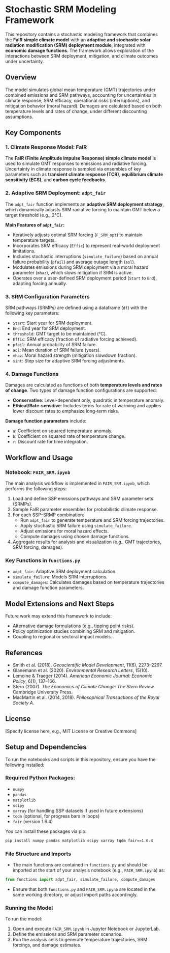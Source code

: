 
# Stochastic SRM Modeling Framework

This repository contains a stochastic modeling framework that combines the **FaIR simple climate model** with an **adaptive and stochastic solar radiation modification (SRM) deployment module**, integrated with **economic damage functions**. The framework allows exploration of the interactions between SRM deployment, mitigation, and climate outcomes under uncertainty.

## Overview

The model simulates global mean temperature (GMT) trajectories under combined emissions and SRM pathways, accounting for uncertainties in climate response, SRM efficacy, operational risks (interruptions), and mitigation behavior (moral hazard). Damages are calculated based on both temperature levels and rates of change, under different discounting assumptions.

## Key Components

### 1. Climate Response Model: FaIR

The **FaIR (Finite Amplitude Impulse Response) simple climate model** is used to simulate GMT responses to emissions and radiative forcing. Uncertainty in climate response is sampled via ensembles of key parameters such as **transient climate response (TCR)**, **equilibrium climate sensitivity (ECS)**, and **carbon cycle feedbacks**.

### 2. Adaptive SRM Deployment: `adpt_fair`

The `adpt_fair` function implements an **adaptive SRM deployment strategy**, which dynamically adjusts SRM radiative forcing to maintain GMT below a target threshold (e.g., 2°C).

**Main Features of `adpt_fair`:**
- Iteratively adjusts optimal SRM forcing (`F_SRM_opt`) to maintain temperature targets.
- Incorporates SRM efficacy (`Effic`) to represent real-world deployment limitations.
- Includes stochastic interruptions (`simulate_failure`) based on annual failure probability (`pfail`) and average outage length (`aol`).
- Modulates emissions during SRM deployment via a moral hazard parameter (`mhaz`), which slows mitigation if SRM is active.
- Operates over a user-defined SRM deployment period (`Start` to `End`), adapting forcing annually.

### 3. SRM Configuration Parameters

SRM pathways (SRMPs) are defined using a dataframe (`df`) with the following key parameters:
- `Start`: Start year for SRM deployment.
- `End`: End year for SRM deployment.
- `threshold`: GMT target to be maintained (°C).
- `Effic`: SRM efficacy (fraction of radiative forcing achieved).
- `pfail`: Annual probability of SRM failure.
- `aol`: Mean duration of SRM failure (years).
- `mhaz`: Moral hazard strength (mitigation slowdown fraction).
- `sint`: Step size for adaptive SRM forcing adjustments.

### 4. Damage Functions

Damages are calculated as functions of both **temperature levels and rates of change**. Two types of damage function configurations are supported:
- **Conservative**: Level-dependent only, quadratic in temperature anomaly.
- **Ethical/Rate-sensitive**: Includes terms for rate of warming and applies lower discount rates to emphasize long-term risks.

**Damage function parameters** include:
- `a`: Coefficient on squared temperature anomaly.
- `b`: Coefficient on squared rate of temperature change.
- `r`: Discount rate for time integration.

## Workflow and Usage

### Notebook: `FAIR_SRM.ipynb`

The main analysis workflow is implemented in `FAIR_SRM.ipynb`, which performs the following steps:
1. Load and define SSP emissions pathways and SRM parameter sets (SRMPs).
2. Sample FaIR parameter ensembles for probabilistic climate response.
3. For each SSP–SRMP combination:
    - Run `adpt_fair` to generate temperature and SRM forcing trajectories.
    - Apply stochastic SRM failure using `simulate_failure`.
    - Adjust emissions for moral hazard effects.
    - Compute damages using chosen damage functions.
4. Aggregate results for analysis and visualization (e.g., GMT trajectories, SRM forcing, damages).

### Key Functions in `functions.py`
- `adpt_fair`: Adaptive SRM deployment calculation.
- `simulate_failure`: Models SRM interruptions.
- `compute_damages`: Calculates damages based on temperature trajectories and damage function parameters.

## Model Extensions and Next Steps

Future work may extend this framework to include:
- Alternative damage formulations (e.g., tipping point risks).
- Policy optimization studies combining SRM and mitigation.
- Coupling to regional or sectoral impact models.

## References
- Smith et al. (2018). *Geoscientific Model Development*, 11(6), 2273–2297.
- Glanemann et al. (2020). *Environmental Research Letters*, 15(10).
- Lemoine & Traeger (2014). *American Economic Journal: Economic Policy*, 6(1), 137–166.
- Stern (2007). *The Economics of Climate Change: The Stern Review.* Cambridge University Press.
- MacMartin et al. (2014, 2018). *Philosophical Transactions of the Royal Society A*.

## License
[Specify license here, e.g., MIT License or Creative Commons]


## Setup and Dependencies

To run the notebooks and scripts in this repository, ensure you have the following installed:



### Required Python Packages:
- `numpy`
- `pandas`
- `matplotlib`
- `scipy`
- `xarray` (for handling SSP datasets if used in future extensions)
- `tqdm` (optional, for progress bars in loops)
- `fair` (version 1.6.4)

You can install these packages via pip:

```bash
pip install numpy pandas matplotlib scipy xarray tqdm fair==1.6.4
```



### File Structure and Imports

- The main functions are contained in `functions.py` and should be imported at the start of your analysis notebook (e.g., `FAIR_SRM.ipynb`) as:

```python
from functions import adpt_fair, simulate_failure, compute_damages
```

- Ensure that both `functions.py` and `FAIR_SRM.ipynb` are located in the same working directory, or adjust import paths accordingly.

### Running the Model

To run the model:
1. Open and execute `FAIR_SRM.ipynb` in Jupyter Notebook or JupyterLab.
2. Define the emissions and SRM parameter scenarios.
3. Run the analysis cells to generate temperature trajectories, SRM forcings, and damage estimates.

